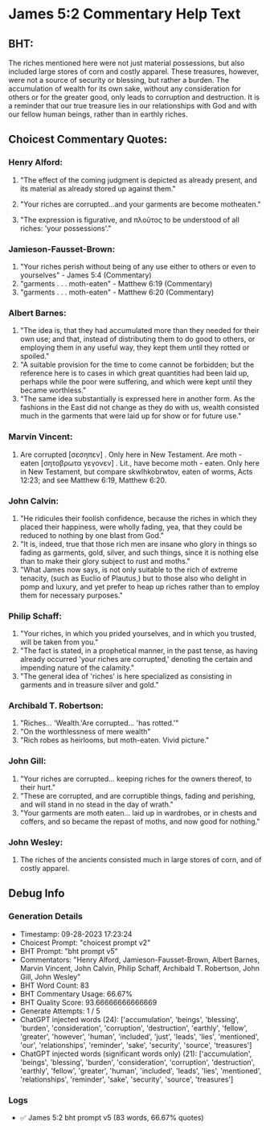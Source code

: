 # James 5:2 Commentary Help Text

## BHT:
The riches mentioned here were not just material possessions, but also included large stores of corn and costly apparel. These treasures, however, were not a source of security or blessing, but rather a burden. The accumulation of wealth for its own sake, without any consideration for others or for the greater good, only leads to corruption and destruction. It is a reminder that our true treasure lies in our relationships with God and with our fellow human beings, rather than in earthly riches.

## Choicest Commentary Quotes:
### Henry Alford:
1. "The effect of the coming judgment is depicted as already present, and its material as already stored up against them."
 
 
2. "Your riches are corrupted...and your garments are become motheaten."
 
3. "The expression is figurative, and πλοῦτος to be understood of all riches: 'your possessions'."

### Jamieson-Fausset-Brown:
1. "Your riches perish without being of any use either to others or even to yourselves" - James 5:4 (Commentary)
2. "garments . . . moth-eaten" - Matthew 6:19 (Commentary)
3. "garments . . . moth-eaten" - Matthew 6:20 (Commentary)

### Albert Barnes:
1. "The idea is, that they had accumulated more than they needed for their own use; and that, instead of distributing them to do good to others, or employing them in any useful way, they kept them until they rotted or spoiled."
2. "A suitable provision for the time to come cannot be forbidden; but the reference here is to cases in which great quantities had been laid up, perhaps while the poor were suffering, and which were kept until they became worthless."
3. "The same idea substantially is expressed here in another form. As the fashions in the East did not change as they do with us, wealth consisted much in the garments that were laid up for show or for future use."

### Marvin Vincent:
1. Are corrupted [σεσηπεν] . Only here in New Testament. Are moth - eaten [σητοβρωτα γεγονεν] . Lit., have become moth - eaten. Only here in New Testament, but compare skwlhkobrwtov, eaten of worms, Acts 12:23; and see Matthew 6:19, Matthew 6:20.

### John Calvin:
1. "He ridicules their foolish confidence, because the riches in which they placed their happiness, were wholly fading, yea, that they could be reduced to nothing by one blast from God."
2. "It is, indeed, true that those rich men are insane who glory in things so fading as garments, gold, silver, and such things, since it is nothing else than to make their glory subject to rust and moths."
3. "What James now says, is not only suitable to the rich of extreme tenacity, (such as Euclio of Plautus,) but to those also who delight in pomp and luxury, and yet prefer to heap up riches rather than to employ them for necessary purposes."

### Philip Schaff:
1. "Your riches, in which you prided yourselves, and in which you trusted, will be taken from you."
2. "The fact is stated, in a prophetical manner, in the past tense, as having already occurred 'your riches are corrupted,' denoting the certain and impending nature of the calamity."
3. "The general idea of 'riches' is here specialized as consisting in garments and in treasure silver and gold."

### Archibald T. Robertson:
1. "Riches... 'Wealth.'Are corrupted... 'has rotted.'" 
2. "On the worthlessness of mere wealth" 
3. "Rich robes as heirlooms, but moth-eaten. Vivid picture."

### John Gill:
1. "Your riches are corrupted... keeping riches for the owners thereof, to their hurt."
2. "These are corrupted, and are corruptible things, fading and perishing, and will stand in no stead in the day of wrath."
3. "Your garments are moth eaten... laid up in wardrobes, or in chests and coffers, and so became the repast of moths, and now good for nothing."

### John Wesley:
1. The riches of the ancients consisted much in large stores of corn, and of costly apparel.


## Debug Info
### Generation Details
- Timestamp: 09-28-2023 17:23:24
- Choicest Prompt: "choicest prompt v2"
- BHT Prompt: "bht prompt v5"
- Commentators: "Henry Alford, Jamieson-Fausset-Brown, Albert Barnes, Marvin Vincent, John Calvin, Philip Schaff, Archibald T. Robertson, John Gill, John Wesley"
- BHT Word Count: 83
- BHT Commentary Usage: 66.67%
- BHT Quality Score: 93.66666666666669
- Generate Attempts: 1 / 5
- ChatGPT injected words (24):
	['accumulation', 'beings', 'blessing', 'burden', 'consideration', 'corruption', 'destruction', 'earthly', 'fellow', 'greater', 'however', 'human', 'included', 'just', 'leads', 'lies', 'mentioned', 'our', 'relationships', 'reminder', 'sake', 'security', 'source', 'treasures']
- ChatGPT injected words (significant words only) (21):
	['accumulation', 'beings', 'blessing', 'burden', 'consideration', 'corruption', 'destruction', 'earthly', 'fellow', 'greater', 'human', 'included', 'leads', 'lies', 'mentioned', 'relationships', 'reminder', 'sake', 'security', 'source', 'treasures']

### Logs
- ✅ James 5:2 bht prompt v5 (83 words, 66.67% quotes)